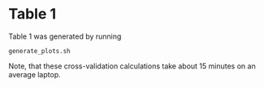 # Table 1


Table 1 was generated by running

`generate_plots.sh`

Note, that these cross-validation calculations
take about 15 minutes on an average laptop.
